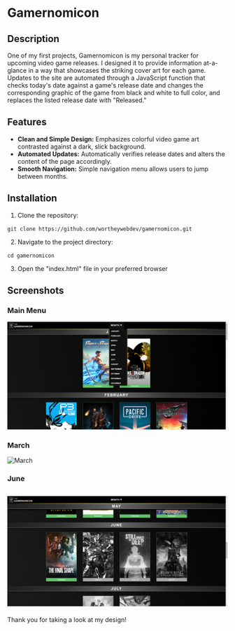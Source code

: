 # Gamernomicon

## Description
One of my first projects, Gamernomicon is my personal tracker for upcoming video game releases. I designed it to provide information at-a-glance in a way that showcases the striking cover art for each game. Updates to the site are automated through a JavaScript function that checks today's date against a game's release date and changes the corresponding graphic of the game from black and white to full color, and replaces the listed release date with "Released."

## Features
- **Clean and Simple Design:** Emphasizes colorful video game art contrasted against a dark, slick background.  
- **Automated Updates:** Automatically verifies release dates and alters the content of the page accordingly.
- **Smooth Navigation:** Simple navigation menu allows users to jump between months.

## Installation
1. Clone the repository:
~~~
git clone https://github.com/wortheywebdev/gamernomicon.git
~~~
2. Navigate to the project directory:
~~~
cd gamernomicon
~~~
3. Open the "index.html" file in your preferred browser

## Screenshots

### Main Menu
![Menu](https://github.com/WortheyWebDev/gamernomicon/blob/main/screenshots/gamernomicon-menu1-screenshot.png?raw=true)

### March
![March](https://github.com/WortheyWebDev/gamernomicon/blob/main/screenshots/gamernomicon-march-screenshot.png?raw=true)

### June
![June](https://github.com/WortheyWebDev/gamernomicon/blob/main/screenshots/gamernomicon-june-screenshot.png?raw=true)
---

Thank you for taking a look at my design! 
